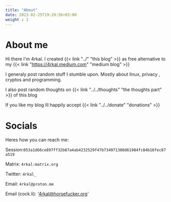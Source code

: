 ```yaml
---
title: "About"
date: 2023-02-25T19:29:56+03:00
weight : 1
---
```

# About me
Hi there I'm 4rkal. I created {{< link "../" "this blog" >}} as free alternative to my {{< link "https://4rkal.medium.com" "medium blog" >}} 

I generaly post random stuff I stumble upon. Mostly about linux, privacy , cryptos and programming. 

I also post random thoughts on {{< link "../../thoughts" "the thoughts part" >}} of this blog

If you like my blog Ill happily accept {{< link "../../donate" "donations" >}}

# Socials
Heres how you can reach me:

Session:`053a1d66ce897ff32b87a4ab4232529f47b734971308d61984fc84b16fec87a519`

Matrix: `4rkal:matrix.org`

Twitter: `4rkal_`

Email: `4rkal@proton.me`

Email (cock.li): '4rkal@horsefucker.org'
